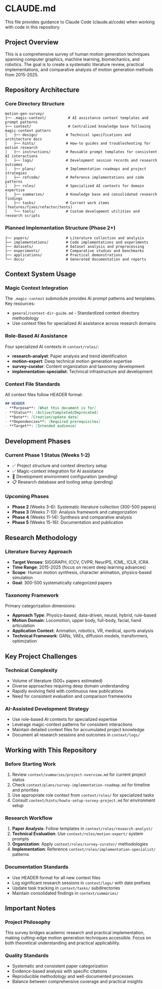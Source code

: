 # CLAUDE.md

This file provides guidance to Claude Code (claude.ai/code) when working with code in this repository.

## Project Overview

This is a comprehensive survey of human motion generation techniques spanning computer graphics, machine learning, biomechanics, and robotics. The goal is to create a systematic literature review, practical implementations, and comparative analysis of motion generation methods from 2015-2025.

## Repository Architecture

### Core Directory Structure
```
motion-gen-survey/
├── .magic-context/          # AI assistance context templates and prompt patterns
├── context/                 # Centralized knowledge base following magic-context pattern
│   ├── design/             # Technical specifications and architecture docs
│   ├── hints/              # How-to guides and troubleshooting for motion research
│   ├── instructions/       # Reusable prompt templates for consistent AI interactions  
│   ├── logs/               # Development session records and research outcomes
│   ├── plans/              # Implementation roadmaps and project strategies
│   ├── refcode/            # Reference implementations and code patterns
│   ├── roles/              # Specialized AI contexts for domain expertise
│   ├── summaries/          # Knowledge base and consolidated research findings
│   ├── tasks/              # Current work items (features/fixes/refactor/tests)
│   └── tools/              # Custom development utilities and research scripts
```

### Planned Implementation Structure (Phase 2+)
```
├── papers/                 # Literature collection and analysis
├── implementations/        # Code implementations and experiments  
├── datasets/               # Dataset analysis and preprocessing
├── experiments/            # Comparative studies and benchmarks
├── applications/           # Practical demonstrations
└── docs/                   # Generated documentation and reports
```

## Context System Usage

### Magic Context Integration
The `.magic-context` submodule provides AI prompt patterns and templates. Key resources:
- `general/context-dir-guide.md` - Standardized context directory methodology
- Use context files for specialized AI assistance across research domains

### Role-Based AI Assistance
Four specialized AI contexts in `context/roles/`:
- **research-analyst**: Paper analysis and trend identification
- **motion-expert**: Deep technical motion generation expertise  
- **survey-curator**: Content organization and taxonomy development
- **implementation-specialist**: Technical infrastructure and development

### Context File Standards
All context files follow HEADER format:
```markdown
## HEADER
- **Purpose**: [What this document is for]
- **Status**: [Active/Completed/Deprecated] 
- **Date**: [Creation/update date]
- **Dependencies**: [Required prerequisites]
- **Target**: [Intended audience]
```

## Development Phases

### Current Phase 1 Status (Weeks 1-2)
- ✅ Project structure and context directory setup
- ✅ Magic-context integration for AI assistance
- 🔄 Development environment configuration (pending)
- 📋 Research database and tooling setup (pending)

### Upcoming Phases
- **Phase 2** (Weeks 3-6): Systematic literature collection (300-500 papers)
- **Phase 3** (Weeks 7-10): Analysis framework and categorization
- **Phase 4** (Weeks 11-14): Synthesis and comparative analysis
- **Phase 5** (Weeks 15-16): Documentation and publication

## Research Methodology

### Literature Survey Approach
- **Target Venues**: SIGGRAPH, ICCV, CVPR, NeurIPS, ICML, ICLR, ICRA
- **Time Range**: 2015-2025 (focus on recent deep learning advances)
- **Scope**: Human motion synthesis, character animation, physics-based simulation
- **Goal**: 300-500 systematically categorized papers

### Taxonomy Framework
Primary categorization dimensions:
- **Approach Type**: Physics-based, data-driven, neural, hybrid, rule-based
- **Motion Domain**: Locomotion, upper body, full-body, facial, hand articulation
- **Application Context**: Animation, robotics, VR, medical, sports analysis
- **Technical Framework**: GANs, VAEs, diffusion models, transformers, optimization

## Key Project Challenges

### Technical Complexity
- Volume of literature (500+ papers estimated)
- Diverse approaches requiring deep domain understanding
- Rapidly evolving field with continuous new publications
- Need for consistent evaluation and comparison frameworks

### AI-Assisted Development Strategy
- Use role-based AI contexts for specialized expertise
- Leverage magic-context patterns for consistent interactions
- Maintain detailed context files for accumulated project knowledge
- Document all research sessions and outcomes in `context/logs/`

## Working with This Repository

### Before Starting Work
1. Review `context/summaries/project-overview.md` for current project status
2. Check `context/plans/survey-implementation-roadmap.md` for timeline and priorities
3. Use appropriate role context from `context/roles/` for specialized tasks
4. Consult `context/hints/howto-setup-survey-project.md` for environment setup

### Research Workflow
1. **Paper Analysis**: Follow templates in `context/roles/research-analyst/`
2. **Technical Evaluation**: Use `context/roles/motion-expert/` system prompts
3. **Organization**: Apply `context/roles/survey-curator/` methodologies
4. **Implementation**: Reference `context/roles/implementation-specialist/` patterns

### Documentation Standards
- Use HEADER format for all new context files
- Log significant research sessions in `context/logs/` with date prefixes
- Update task tracking in `context/tasks/` subdirectories
- Maintain consolidated findings in `context/summaries/`

## Important Notes

### Project Philosophy
This survey bridges academic research and practical implementation, making cutting-edge motion generation techniques accessible. Focus on both theoretical understanding and practical applicability.

### Quality Standards
- Systematic and consistent paper categorization
- Evidence-based analysis with specific citations
- Reproducible methodology and well-documented processes
- Balance between comprehensive coverage and practical insights
